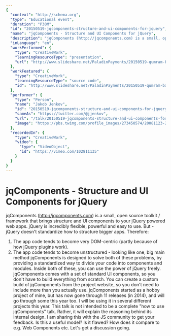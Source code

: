 ```yaml
---
{
  "context": "http://schema.org",
  "type": "Educational event",
  "duration": "P30M",
  "id": "20150519-jqcomponents-structure-and-ui-components-for-jquery",
  "name": "jqComponents - Structure and UI Components for jQuery",
  "description": "jqComponents (http://jqcomponents.com) is a small, open source toolkit / framework that brings structure and UI components to your jQuery powered web apps.\njQuery is incredibly flexible, powerful and easy to use. But - jQuery doesn't standardize how to structure bigger apps. Therefore:\n1) The app code tends to become very DOM-centric (partly because of how jQuery plugins work).\n2) The app code tends to become unstructured - looking like one, big main method\njqComponents is designed to solve both of these problems, by providing a standardized way to divide your code into components and modules. Inside both of these, you can use the power of jQuery freely. jqComponents comes with a set of standard UI components, so you don't have to build everything from scratch. You can create a custom build of jqComponents from the project website, so you don't need to include more than you actually use. jqComponents started as a hobby project of mine, but has now gone through 11 releases (in 2014), and will go through some this year too. I will be using it in several different projects this year. This talk is not intended to be a complete \"how to use jqComponents\" talk. Rather, it will explain the reasoning behind its internal design. I am sharing this with the JS community to get your feedback. Is this a useful model? Is it flawed? How does it compare to e.g. Web Components etc. Let's get a discussion going.",
  "inLanguage": "en",
  "workPerformed": {
    "type": "CreativeWork",
    "learningResourceType": "presentation",
    "url": "http://www.slideshare.net/PaladinPayments/20150519-qumram-barcelonajs"
  },
  "workFeatured": {
    "type": "CreativeWork",
    "learningResourceType": "source code",
    "id": "http://www.slideshare.net/PaladinPayments/20150519-qumram-barcelonajs"
  },
  "performer": {
    "type": "Person",
    "name": "Jakob Jenkov",
    "id": "20150519-jqcomponents-structure-and-ui-components-for-jquery",
    "sameAs": "https://twitter.com/@jjenkov",
    "url": "/talk/20150519-jqcomponents-structure-and-ui-components-for-jquery.html",
    "image": "https://pbs.twimg.com/profile_images/273450574/20081123-20081123-3E1W7902-small-portrait.jpg"
  },
  "recordedIn": {
    "type": "CreativeWork",
    "video": {
      "type": "VideoObject",
      "id": "https://vimeo.com/102811135"
    }
  }
}
---
```

# jqComponents - Structure and UI Components for jQuery

jqComponents (http://jqcomponents.com) is a small, open source toolkit / framework that brings structure and UI components to your jQuery powered web apps.
jQuery is incredibly flexible, powerful and easy to use. But - jQuery doesn't standardize how to structure bigger apps. Therefore:
1) The app code tends to become very DOM-centric (partly because of how jQuery plugins work).
2) The app code tends to become unstructured - looking like one, big main method
jqComponents is designed to solve both of these problems, by providing a standardized way to divide your code into components and modules. Inside both of these, you can use the power of jQuery freely. jqComponents comes with a set of standard UI components, so you don't have to build everything from scratch. You can create a custom build of jqComponents from the project website, so you don't need to include more than you actually use. jqComponents started as a hobby project of mine, but has now gone through 11 releases (in 2014), and will go through some this year too. I will be using it in several different projects this year. This talk is not intended to be a complete "how to use jqComponents" talk. Rather, it will explain the reasoning behind its internal design. I am sharing this with the JS community to get your feedback. Is this a useful model? Is it flawed? How does it compare to e.g. Web Components etc. Let's get a discussion going.